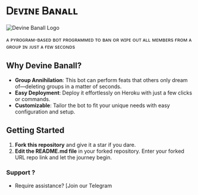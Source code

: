 # Ꭰᴇᴠɪɴᴇ Ᏼᴀɴᴀʟʟ

![Devine Banall Logo](https://telegra.ph//file/e45175489f16c43a28e34.jpg)

ᴀ ᴘʏʀᴏɢʀᴀᴍ-ʙᴀsᴇᴅ ʙᴏᴛ ᴘʀᴏɢʀᴀᴍᴍᴇᴅ ᴛᴏ ʙᴀɴ ᴏʀ ᴡɪᴘᴇ ᴏᴜᴛ ᴀʟʟ ᴍᴇᴍʙᴇʀs ғʀᴏᴍ ᴀ ɢʀᴏᴜᴘ ɪɴ ᴊᴜsᴛ ᴀ ғᴇᴡ sᴇᴄᴏɴᴅs
## Why Devine Banall?

- **Group Annihilation**: This bot can perform feats that others only dream of—deleting groups in a matter of seconds.
- **Easy Deployment**: Deploy it effortlessly on Heroku with just a few clicks or commands.
- **Customizable**: Tailor the bot to fit your unique needs with easy configuration and setup.

## Getting Started

1. **Fork this repository** and give it a star if you dare.
2. **Edit the README.md file** in your forked repository. Enter your forked URL repo link and let the journey begin.

### Support ?
- Require assistance? [Join our Telegram 
